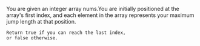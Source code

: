 You are given an integer array nums.You are initially positioned at the array's first index, and each element in the array represents your maximum jump length at that position.

    Return true if you can reach the last index,
    or false otherwise.